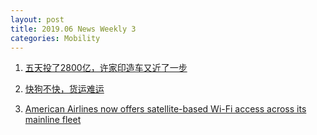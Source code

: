```yaml
---
layout: post
title: 2019.06 News Weekly 3
categories: Mobility
---
```


1. [五天投了2800亿，许家印造车又近了一步](https://www.huxiu.com/article/304254.html)

2. [快狗不快，货运难运](https://www.huxiu.com/article/304182.html)

3. [American Airlines now offers satellite-based Wi-Fi access across its mainline fleet](https://techcrunch.com/2019/06/16/american-airlines-now-offers-satellite-based-broadband-wi-fi-across-its-mainline-fleet/)